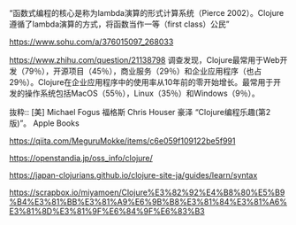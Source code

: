 “函数式编程的核心是称为lambda演算的形式计算系统（Pierce 2002）。Clojure遵循了lambda演算的方式，将函数当作一等（first class）公民”

https://www.sohu.com/a/376015097_268033

https://www.zhihu.com/question/21138798
调查发现，Clojure最常用于Web开发（79％），开源项目（45％），商业服务（29％）和企业应用程序（也占29％）。Clojure在企业应用程序中的使用率从10年前的零开始增长。最常用于开发的操作系统包括MacOS（55％），Linux（35％）和Windows（9％）。

抜粋:: [美] Michael Fogus 福格斯 Chris Houser 豪泽  “Clojure编程乐趣(第2版)”。 Apple Books  

https://qiita.com/MeguruMokke/items/c6e059f109122be5f991

https://openstandia.jp/oss_info/clojure/

https://japan-clojurians.github.io/clojure-site-ja/guides/learn/syntax

https://scrapbox.io/miyamoen/Clojure%E3%82%92%E4%B8%80%E5%B9%B4%E3%81%BB%E3%81%A9%E6%9B%B8%E3%81%84%E3%81%A6%E3%81%8D%E3%81%9F%E6%84%9F%E6%83%B3
